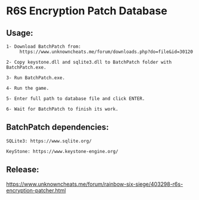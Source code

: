 # R6S Encryption Patch Database


## Usage:

	1- Download BatchPatch from:
	     https://www.unknowncheats.me/forum/downloads.php?do=file&id=30120
	
	2- Copy keystone.dll and sqlite3.dll to BatchPatch folder with BatchPatch.exe.
	
	3- Run BatchPatch.exe.
	
	4- Run the game.
	
	5- Enter full path to database file and click ENTER.
	
	6- Wait for BatchPatch to finish its work.


## BatchPatch dependencies:

	SQLite3: https://www.sqlite.org/
	
	KeyStone: https://www.keystone-engine.org/


## Release:

https://www.unknowncheats.me/forum/rainbow-six-siege/403298-r6s-encryption-patcher.html
